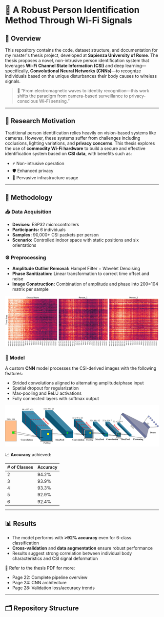 # 📡 A Robust Person Identification Method Through Wi-Fi Signals

## 📖 Overview

This repository contains the code, dataset structure, and documentation for my master's thesis project, developed at **Sapienza University of Rome**. The thesis proposes a novel, non-intrusive person identification system that leverages **Wi-Fi Channel State Information (CSI)** and deep learning—specifically, **Convolutional Neural Networks (CNNs)**—to recognize individuals based on the unique disturbances their body causes to wireless signals.

> 🧠 “From electromagnetic waves to identity recognition—this work shifts the paradigm from camera-based surveillance to privacy-conscious Wi-Fi sensing.”

---

## 🔬 Research Motivation

Traditional person identification relies heavily on vision-based systems like cameras. However, these systems suffer from challenges including occlusions, lighting variations, and **privacy concerns**. This thesis explores the use of **commodity Wi-Fi hardware** to build a secure and effective identification system based on **CSI data**, with benefits such as:

- ⚡ Non-intrusive operation  
- 🛡️ Enhanced privacy  
- 📶 Pervasive infrastructure usage  

---

## 🧪 Methodology

### 📥 Data Acquisition

- **Devices:** ESP32 microcontrollers  
- **Participants:** 6 individuals  
- **Samples:** 90,000+ CSI packets per person  
- **Scenario:** Controlled indoor space with static positions and six orientations  

### ⚙️ Preprocessing

- **Amplitude Outlier Removal:** Hampel Filter + Wavelet Denoising  
- **Phase Sanitization:** Linear transformation to correct time offset and noise  
- **Image Construction:** Combination of amplitude and phase into 200×104 matrix per sample

![Input_Amplitude_Heatmaps](images/heatmap_3.png)

### 🧠 Model

A custom **CNN** model processes the CSI-derived images with the following features:

- Strided convolutions aligned to alternating amplitude/phase input  
- Spatial dropout for regularization  
- Max-pooling and ReLU activations  
- Fully connected layers with softmax output

![CNN_Architecture](images/convNet.png)


📈 **Accuracy** achieved:

| # of Classes | Accuracy |
|--------------|----------|
| 2            | 94.2%    |
| 3            | 93.9%    |
| 4            | 93.3%    |
| 5            | 92.9%    |
| 6            | 92.4%    |

---

## 📊 Results

- The model performs with **>92% accuracy** even for 6-class classification  
- **Cross-validation** and **data augmentation** ensure robust performance  
- Results suggest strong correlation between individual body characteristics and CSI signal deformation  

📄 Refer to the thesis PDF for more:

- Page 22: Complete pipeline overview  
- Page 24: CNN architecture  
- Page 28: Validation loss/accuracy trends  

---

## 🗂️ Repository Structure

